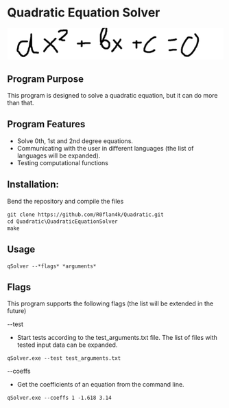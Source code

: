 # Quadratic Equation Solver
![Quadratic equation format](images/equation_format.png)

## Program Purpose

This program is designed to solve a quadratic equation, but it can do more than that. 

## Program Features

- Solve 0th, 1st and 2nd degree equations.
- Communicating with the user in different languages (the list of languages will be expanded).
- Testing computational functions

## Installation:
Bend the repository and compile the files

~~~
git clone https://github.com/R0flan4k/Quadratic.git
cd Quadratic\QuadraticEquationSolver
make
~~~

## Usage

~~~
qSolver --*flags* *arguments*
~~~

## Flags
This program supports the following flags (the list will be extended in the future)

--test
- Start tests according to the test_arguments.txt file. The list of files with tested input data can be expanded.

~~~
qSolver.exe --test test_arguments.txt
~~~

--coeffs
- Get the coefficients of an equation from the command line.

~~~
qSolver.exe --coeffs 1 -1.618 3.14
~~~
